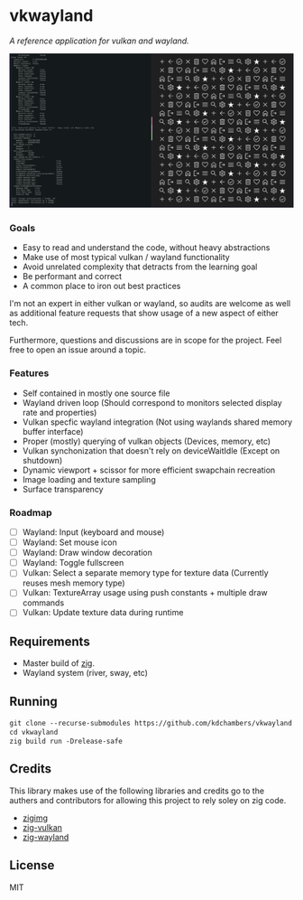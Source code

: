 # vkwayland

*A reference application for vulkan and wayland.*

![Screenshot](assets/screenshot.png)

### Goals

- Easy to read and understand the code, without heavy abstractions
- Make use of most typical vulkan / wayland functionality
- Avoid unrelated complexity that detracts from the learning goal
- Be performant and correct
- A common place to iron out best practices

I'm not an expert in either vulkan or wayland, so audits are welcome as well as additional feature requests that show usage of a new aspect of either tech. 

Furthermore, questions and discussions are in scope for the project. Feel free to open an issue around a topic.

### Features

- Self contained in mostly one source file
- Wayland driven loop (Should correspond to monitors selected display rate and properties)
- Vulkan specfic wayland integration (Not using waylands shared memory buffer interface)
- Proper (mostly) querying of vulkan objects (Devices, memory, etc)
- Vulkan synchonization that doesn't rely on deviceWaitIdle (Except on shutdown)
- Dynamic viewport + scissor for more efficient swapchain recreation
- Image loading and texture sampling
- Surface transparency

### Roadmap

- [ ] Wayland: Input (keyboard and mouse)
- [ ] Wayland: Set mouse icon
- [ ] Wayland: Draw window decoration
- [ ] Wayland: Toggle fullscreen
- [ ] Vulkan: Select a separate memory type for texture data (Currently reuses mesh memory type)
- [ ] Vulkan: TextureArray usage using push constants + multiple draw commands
- [ ] Vulkan: Update texture data during runtime

## Requirements 

- Master build of [zig](https://github.com/ziglang/zig).
- Wayland system (river, sway, etc)

## Running 

    git clone --recurse-submodules https://github.com/kdchambers/vkwayland
    cd vkwayland
    zig build run -Drelease-safe

## Credits

This library makes use of the following libraries and credits go to the authers and contributors for allowing this project to rely soley on zig code.

- [zigimg](https://github.com/zigimg/zigimg)
- [zig-vulkan](https://github.com/Snektron/vulkan-zig)
- [zig-wayland](https://github.com/ifreund/zig-wayland) 

## License

MIT